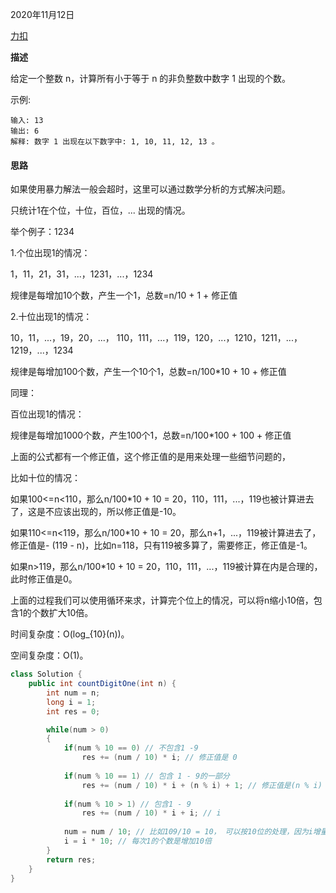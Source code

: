 2020年11月12日

[力扣](https://leetcode-cn.com/problems/number-of-digit-one/)

**描述**

给定一个整数 n，计算所有小于等于 n 的非负整数中数字 1 出现的个数。

示例:
```
输入: 13
输出: 6 
解释: 数字 1 出现在以下数字中: 1, 10, 11, 12, 13 。
```

#### 思路

如果使用暴力解法一般会超时，这里可以通过数学分析的方式解决问题。

只统计1在个位，十位，百位，... 出现的情况。

举个例子：1234

1.个位出现1的情况：

1，11，21，31，...，1231，...，1234

规律是每增加10个数，产生一个1，总数=n/10 + 1 + 修正值

2.十位出现1的情况：

10，11，...，19，20，...， 110，111，...，119，120，...，1210，1211，...，1219，...，1234

规律是每增加100个数，产生一个10个1，总数=n/100*10 + 10 + 修正值

同理：

百位出现1的情况：

规律是每增加1000个数，产生100个1，总数=n/100*100 + 100 + 修正值

上面的公式都有一个修正值，这个修正值的是用来处理一些细节问题的，

比如十位的情况：

如果100<=n<110，那么n/100*10 + 10 = 20，110，111，...，119也被计算进去了，这是不应该出现的，所以修正值是-10。

如果110<=n<119，那么n/100*10 + 10 = 20，那么n+1，...，119被计算进去了，修正值是- (119 - n)，比如n=118，只有119被多算了，需要修正，修正值是-1。

如果n>119，那么n/100*10 + 10 = 20，110，111，...，119被计算在内是合理的，此时修正值是0。

上面的过程我们可以使用循环来求，计算完个位上的情况，可以将n缩小10倍，包含1的个数扩大10倍。

时间复杂度：O(log_{10}(n))。

空间复杂度：O(1)。

```java
class Solution {
    public int countDigitOne(int n) {
        int num = n;
        long i = 1;
        int res = 0;

        while(num > 0)            
        { 
            if(num % 10 == 0) // 不包含1 -9 
                res += (num / 10) * i; // 修正值是 0
            
            if(num % 10 == 1) // 包含 1 - 9的一部分
                res += (num / 10) * i + (n % i) + 1; // 修正值是(n % i) + 1
            
            if(num % 10 > 1) // 包含1 - 9
                res += (num / 10) * i + i; // i   
        
            num = num / 10; // 比如109/10 = 10， 可以按10位的处理，因为i增量了10倍
            i = i * 10; // 每次1的个数是增加10倍
        }   
        return res;
    }
} 
```

